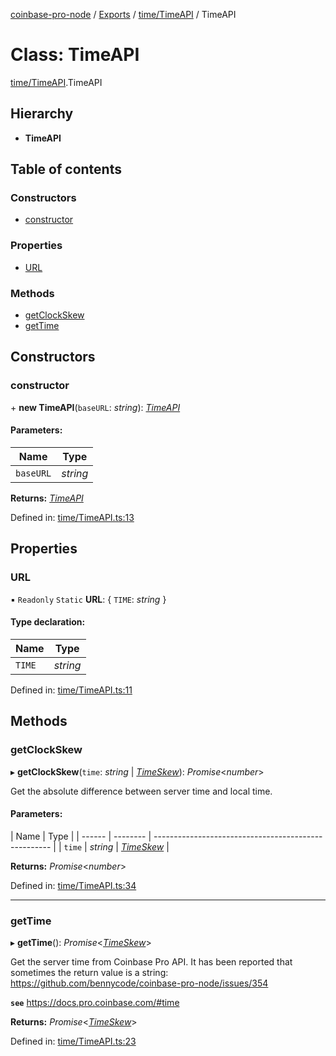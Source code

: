 [coinbase-pro-node](../README.md) / [Exports](../modules.md) / [time/TimeAPI](../modules/time_timeapi.md) / TimeAPI

# Class: TimeAPI

[time/TimeAPI](../modules/time_timeapi.md).TimeAPI

## Hierarchy

- **TimeAPI**

## Table of contents

### Constructors

- [constructor](time_timeapi.timeapi.md#constructor)

### Properties

- [URL](time_timeapi.timeapi.md#url)

### Methods

- [getClockSkew](time_timeapi.timeapi.md#getclockskew)
- [getTime](time_timeapi.timeapi.md#gettime)

## Constructors

### constructor

\+ **new TimeAPI**(`baseURL`: _string_): [_TimeAPI_](time_timeapi.timeapi.md)

#### Parameters:

| Name      | Type     |
| --------- | -------- |
| `baseURL` | _string_ |

**Returns:** [_TimeAPI_](time_timeapi.timeapi.md)

Defined in: [time/TimeAPI.ts:13](https://github.com/bennycode/coinbase-pro-node/blob/a4b1aac/src/time/TimeAPI.ts#L13)

## Properties

### URL

▪ `Readonly` `Static` **URL**: { `TIME`: _string_ }

#### Type declaration:

| Name   | Type     |
| ------ | -------- |
| `TIME` | _string_ |

Defined in: [time/TimeAPI.ts:11](https://github.com/bennycode/coinbase-pro-node/blob/a4b1aac/src/time/TimeAPI.ts#L11)

## Methods

### getClockSkew

▸ **getClockSkew**(`time`: _string_ | [_TimeSkew_](../interfaces/time_timeapi.timeskew.md)): _Promise_<_number_\>

Get the absolute difference between server time and local time.

#### Parameters:

| Name   | Type     |
| ------ | -------- | ---------------------------------------------------- |
| `time` | _string_ | [_TimeSkew_](../interfaces/time_timeapi.timeskew.md) |

**Returns:** _Promise_<_number_\>

Defined in: [time/TimeAPI.ts:34](https://github.com/bennycode/coinbase-pro-node/blob/a4b1aac/src/time/TimeAPI.ts#L34)

---

### getTime

▸ **getTime**(): _Promise_<[_TimeSkew_](../interfaces/time_timeapi.timeskew.md)\>

Get the server time from Coinbase Pro API. It has been reported that sometimes the return value is a string: https://github.com/bennycode/coinbase-pro-node/issues/354

**`see`** https://docs.pro.coinbase.com/#time

**Returns:** _Promise_<[_TimeSkew_](../interfaces/time_timeapi.timeskew.md)\>

Defined in: [time/TimeAPI.ts:23](https://github.com/bennycode/coinbase-pro-node/blob/a4b1aac/src/time/TimeAPI.ts#L23)
